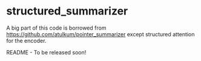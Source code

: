 # structured_summarizer

A big part of this code is borrowed from https://github.com/atulkum/pointer_summarizer except structured attention for the encoder.

README - To be released soon!
